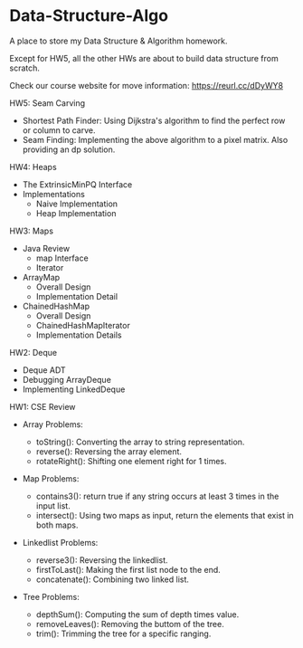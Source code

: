 # Data-Structure-Algo
A place to store my Data Structure &amp; Algorithm homework.

Except for HW5, all the other HWs are about to build data structure from scratch.

Check our course website for move information:
https://reurl.cc/dDyWY8

HW5: Seam Carving

*  Shortest Path Finder: Using Dijkstra's algorithm to find the perfect row or column to carve.
*  Seam Finding: Implementing the above algorithm to a pixel matrix. Also providing an dp solution.

HW4: Heaps

* The ExtrinsicMinPQ Interface
* Implementations
  * Naive Implementation
  * Heap Implementation

HW3: Maps
* Java Review
  * map Interface
  * Iterator
* ArrayMap
  * Overall Design
  * Implementation Detail
* ChainedHashMap
  * Overall Design
  * ChainedHashMapIterator
  * Implementation Details

HW2: Deque

* Deque ADT
* Debugging ArrayDeque 
* Implementing LinkedDeque

HW1: CSE Review
   
* Array Problems:

    * toString(): Converting the array to string representation.
    * reverse(): Reversing the array element.
    * rotateRight(): Shifting one element right for 1 times.
* Map Problems:
    
    *  contains3(): return true if any string occurs at least 3 times in the input list.
    *  intersect(): Using two maps as input, return the elements that exist in both maps.
* Linkedlist Problems:

    * reverse3(): Reversing the linkedlist.
    * firstToLast(): Making the first list node to the end.
    * concatenate(): Combining two linked list.
* Tree Problems:

    * depthSum(): Computing the sum of depth times value.
    * removeLeaves(): Removing the buttom of the tree.
    * trim(): Trimming the tree for a specific ranging.
